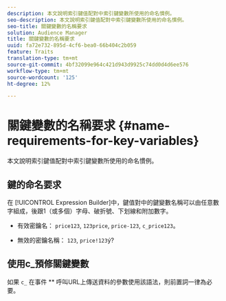 ```yaml
---
description: 本文說明索引鍵值配對中索引鍵變數所使用的命名慣例。
seo-description: 本文說明索引鍵值配對中索引鍵變數所使用的命名慣例。
seo-title: 關鍵變數的名稱要求
solution: Audience Manager
title: 關鍵變數的名稱要求
uuid: fa72e732-895d-4cf6-bea0-66b404c2b059
feature: Traits
translation-type: tm+mt
source-git-commit: 4bf32099e964c421d943d9925c74dd0d4d6ee576
workflow-type: tm+mt
source-wordcount: '125'
ht-degree: 12%

---
```



# 關鍵變數的名稱要求 {#name-requirements-for-key-variables}

本文說明索引鍵值配對中索引鍵變數所使用的命名慣例。

## 鍵的命名要求

<!-- c_tb_key_name_requirements.xml -->

在 [!UICONTROL Expression Builder]中，鍵值對中的鍵變數名稱可以由任意數字組成，後跟1（或多個）字母、破折號、下划線和附加數字。

* 有效密鑰名： `price123`, `123price`, `price-123`, `c_price123`。

* 無效的密鑰名稱： `123`, `price!123`ý?

## 使用c_預修關鍵變數

如果 `c_` 在事件 ** 呼叫URL上傳送資料的參數使用該語法，則前置詞一律為必要。